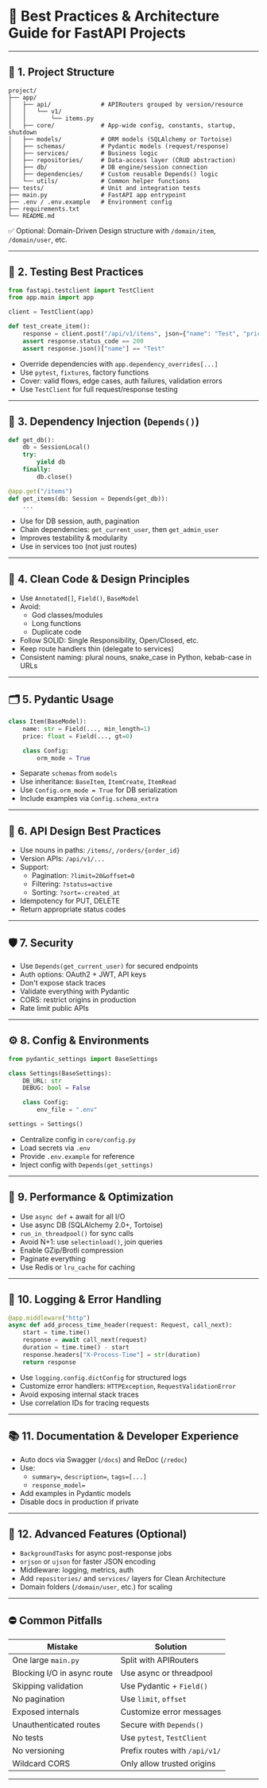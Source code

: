 
# 🧠 Best Practices & Architecture Guide for FastAPI Projects

---

## 🧱 1. Project Structure

```
project/
├── app/
│   ├── api/              # APIRouters grouped by version/resource
│   │   └── v1/
│   │       └── items.py
│   ├── core/             # App-wide config, constants, startup, shutdown
│   ├── models/           # ORM models (SQLAlchemy or Tortoise)
│   ├── schemas/          # Pydantic models (request/response)
│   ├── services/         # Business logic
│   ├── repositories/     # Data-access layer (CRUD abstraction)
│   ├── db/               # DB engine/session connection
│   ├── dependencies/     # Custom reusable Depends() logic
│   └── utils/            # Common helper functions
├── tests/                # Unit and integration tests
├── main.py               # FastAPI app entrypoint
├── .env / .env.example   # Environment config
├── requirements.txt
└── README.md
```

✅ Optional: Domain-Driven Design structure with `/domain/item`, `/domain/user`, etc.

---

## 🧪 2. Testing Best Practices

```python
from fastapi.testclient import TestClient
from app.main import app

client = TestClient(app)

def test_create_item():
    response = client.post("/api/v1/items", json={"name": "Test", "price": 10.0})
    assert response.status_code == 200
    assert response.json()["name"] == "Test"
```

- Override dependencies with `app.dependency_overrides[...]`
- Use `pytest`, `fixtures`, factory functions
- Cover: valid flows, edge cases, auth failures, validation errors
- Use `TestClient` for full request/response testing

---

## 🧬 3. Dependency Injection (`Depends()`)

```python
def get_db():
    db = SessionLocal()
    try:
        yield db
    finally:
        db.close()

@app.get("/items")
def get_items(db: Session = Depends(get_db)):
    ...
```

- Use for DB session, auth, pagination
- Chain dependencies: `get_current_user`, then `get_admin_user`
- Improves testability & modularity
- Use in services too (not just routes)

---

## 🧼 4. Clean Code & Design Principles

- Use `Annotated[]`, `Field()`, `BaseModel`
- Avoid:
  - God classes/modules
  - Long functions
  - Duplicate code
- Follow SOLID: Single Responsibility, Open/Closed, etc.
- Keep route handlers thin (delegate to services)
- Consistent naming: plural nouns, snake_case in Python, kebab-case in URLs

---

## 🗂️ 5. Pydantic Usage

```python
class Item(BaseModel):
    name: str = Field(..., min_length=1)
    price: float = Field(..., gt=0)

    class Config:
        orm_mode = True
```

- Separate `schemas` from `models`
- Use inheritance: `BaseItem`, `ItemCreate`, `ItemRead`
- Use `Config.orm_mode = True` for DB serialization
- Include examples via `Config.schema_extra`

---

## 🔁 6. API Design Best Practices

- Use nouns in paths: `/items/`, `/orders/{order_id}`
- Version APIs: `/api/v1/...`
- Support:
  - Pagination: `?limit=20&offset=0`
  - Filtering: `?status=active`
  - Sorting: `?sort=-created_at`
- Idempotency for PUT, DELETE
- Return appropriate status codes

---

## 🛡️ 7. Security

- Use `Depends(get_current_user)` for secured endpoints
- Auth options: OAuth2 + JWT, API keys
- Don't expose stack traces
- Validate everything with Pydantic
- CORS: restrict origins in production
- Rate limit public APIs

---

## ⚙️ 8. Config & Environments

```python
from pydantic_settings import BaseSettings

class Settings(BaseSettings):
    DB_URL: str
    DEBUG: bool = False

    class Config:
        env_file = ".env"

settings = Settings()
```

- Centralize config in `core/config.py`
- Load secrets via `.env`
- Provide `.env.example` for reference
- Inject config with `Depends(get_settings)`

---

## 🚀 9. Performance & Optimization

- Use `async def` + await for all I/O
- Use async DB (SQLAlchemy 2.0+, Tortoise)
- `run_in_threadpool()` for sync calls
- Avoid N+1: use `selectinload()`, join queries
- Enable GZip/Brotli compression
- Paginate everything
- Use Redis or `lru_cache` for caching

---

## 🧾 10. Logging & Error Handling

```python
@app.middleware("http")
async def add_process_time_header(request: Request, call_next):
    start = time.time()
    response = await call_next(request)
    duration = time.time() - start
    response.headers["X-Process-Time"] = str(duration)
    return response
```

- Use `logging.config.dictConfig` for structured logs
- Customize error handlers: `HTTPException`, `RequestValidationError`
- Avoid exposing internal stack traces
- Use correlation IDs for tracing requests

---

## 📚 11. Documentation & Developer Experience

- Auto docs via Swagger (`/docs`) and ReDoc (`/redoc`)
- Use:
  - `summary=`, `description=`, `tags=[...]`
  - `response_model=`
- Add examples in Pydantic models
- Disable docs in production if private

---

## 🧩 12. Advanced Features (Optional)

- `BackgroundTasks` for async post-response jobs
- `orjson` or `ujson` for faster JSON encoding
- Middleware: logging, metrics, auth
- Add `repositories/` and `services/` layers for Clean Architecture
- Domain folders (`/domain/user`, etc.) for scaling

---

## ⛔ Common Pitfalls

| Mistake | Solution |
|--------|----------|
| One large `main.py` | Split with APIRouters |
| Blocking I/O in async route | Use async or threadpool |
| Skipping validation | Use Pydantic + `Field()` |
| No pagination | Use `limit`, `offset` |
| Exposed internals | Customize error messages |
| Unauthenticated routes | Secure with `Depends()` |
| No tests | Use `pytest`, `TestClient` |
| No versioning | Prefix routes with `/api/v1/` |
| Wildcard CORS | Only allow trusted origins |

---
